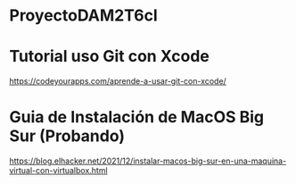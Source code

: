 # ProyectoDAM2T6cl

# Tutorial uso Git con Xcode
https://codeyourapps.com/aprende-a-usar-git-con-xcode/

# Guia de Instalación de MacOS Big Sur (Probando)
https://blog.elhacker.net/2021/12/instalar-macos-big-sur-en-una-maquina-virtual-con-virtualbox.html
